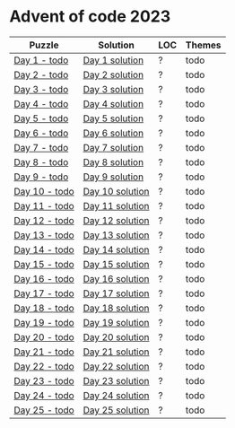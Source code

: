 # Advent of code 2023

| Puzzle                                                | Solution                        | LOC | Themes |
|-------------------------------------------------------|---------------------------------|-----|--------|
| [Day 1 - todo](https://adventofcode.com/2023/day/1)   | [Day 1 solution](src/Day01.kt)  | ?   | todo   |
| [Day 2 - todo](https://adventofcode.com/2023/day/2)   | [Day 2 solution](src/Day02.kt)  | ?   | todo   |
| [Day 3 - todo](https://adventofcode.com/2023/day/3)   | [Day 3 solution](src/Day03.kt)  | ?   | todo   |
| [Day 4 - todo](https://adventofcode.com/2023/day/4)   | [Day 4 solution](src/Day04.kt)  | ?   | todo   |
| [Day 5 - todo](https://adventofcode.com/2023/day/5)   | [Day 5 solution](src/Day05.kt)  | ?   | todo   |
| [Day 6 - todo](https://adventofcode.com/2023/day/6)   | [Day 6 solution](src/Day06.kt)  | ?   | todo   |
| [Day 7 - todo](https://adventofcode.com/2023/day/7)   | [Day 7 solution](src/Day07.kt)  | ?   | todo   |
| [Day 8 - todo](https://adventofcode.com/2023/day/8)   | [Day 8 solution](src/Day08.kt)  | ?   | todo   |
| [Day 9 - todo](https://adventofcode.com/2023/day/9)   | [Day 9 solution](src/Day09.kt)  | ?   | todo   |
| [Day 10 - todo](https://adventofcode.com/2023/day/10) | [Day 10 solution](src/Day10.kt) | ?   | todo   |
| [Day 11 - todo](https://adventofcode.com/2023/day/11) | [Day 11 solution](src/Day11.kt) | ?   | todo   |
| [Day 12 - todo](https://adventofcode.com/2023/day/12) | [Day 12 solution](src/Day12.kt) | ?   | todo   |
| [Day 13 - todo](https://adventofcode.com/2023/day/13) | [Day 13 solution](src/Day13.kt) | ?   | todo   |
| [Day 14 - todo](https://adventofcode.com/2023/day/14) | [Day 14 solution](src/Day14.kt) | ?   | todo   |
| [Day 15 - todo](https://adventofcode.com/2023/day/15) | [Day 15 solution](src/Day15.kt) | ?   | todo   |
| [Day 16 - todo](https://adventofcode.com/2023/day/16) | [Day 16 solution](src/Day16.kt) | ?   | todo   |
| [Day 17 - todo](https://adventofcode.com/2023/day/17) | [Day 17 solution](src/Day17.kt) | ?   | todo   |
| [Day 18 - todo](https://adventofcode.com/2023/day/18) | [Day 18 solution](src/Day18.kt) | ?   | todo   |
| [Day 19 - todo](https://adventofcode.com/2023/day/19) | [Day 19 solution](src/Day19.kt) | ?   | todo   |
| [Day 20 - todo](https://adventofcode.com/2023/day/20) | [Day 20 solution](src/Day20.kt) | ?   | todo   |
| [Day 21 - todo](https://adventofcode.com/2023/day/21) | [Day 21 solution](src/Day21.kt) | ?   | todo   |
| [Day 22 - todo](https://adventofcode.com/2023/day/22) | [Day 22 solution](src/Day22.kt) | ?   | todo   |
| [Day 23 - todo](https://adventofcode.com/2023/day/23) | [Day 23 solution](src/Day23.kt) | ?   | todo   |
| [Day 24 - todo](https://adventofcode.com/2023/day/24) | [Day 24 solution](src/Day24.kt) | ?   | todo   |
| [Day 25 - todo](https://adventofcode.com/2023/day/25) | [Day 25 solution](src/Day25.kt) | ?   | todo   |

